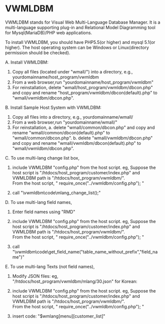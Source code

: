 # VWMLDBM 
VWMLDBM stands for Visual Web Multi-Language Database Manager.
It is a multi-language supporting plug-in and Relational Model Diagramming tool for Mysql(MariaDB)/PHP web applications.

To install VWMLDBM, you should have PHP5.5(or higher) and mysql 5.1(or higher).
The host operating system can be Windows or Linux(directory permission should be checked).

A. Install VWMLDBM:
 1. Copy all files (located under "wmall/") into a directory, e.g., yourdomainname/host_program/vwmldbm
 2. From a web browser,run "yourdomainname/host_program/vwmldbm"
 3. For reinstallation, 
      delete "wmall/host_program/vwmldbm/dbcon.php" and copy and rename "host_program/vwmldbm/dbcon(default).php" to "wmall/vwmldbm/dbcon.php".
    
B. Install Sample Host System with VWMLDBM:
 1. Copy all files into a directory, e.g., yourdomainname/wmall/
 2. From a web browser,run "yourdomainname/wmall/"
 3. For reinstallation, 
    a. delete "wmall/common/dbcon.php" and copy and rename "wmall/common/dbcon(default).php" to "wmall/common/dbcon.php". 
    b. delete "wmall/vwmldbm/dbcon.php" and copy and rename "wmall/vwmldbm/dbcon(default).php" to "wmall/vwmldbm/dbcon.php".


C. To use multi-lang change list box,
  1. include VWMLDBM "config.php" from the host script. 
	eg, Suppose the host script is "/htdocs/host_program/customer/index.php"
		and VWMLDBM path is "/htdocs/host_program/vwmldbm/".	
		From the host script, " require_once("../vwmldbm/config.php"); "
  
  2. call "\vwmldbm\code\mlang_change_list();"
	
	
D. To use multi-lang field names,
  1. Enter field names using "RMD"
  
  2. include VWMLDBM "config.php" from the host script. 
	eg, Suppose the host script is "/htdocs/host_program/customer/index.php"
		and VWMLDBM path is "/htdocs/host_program/vwmldbm/".	
		From the host script, " require_once("../vwmldbm/config.php"); "
  
  3. call "\vwmldbm\code\get_field_name("table_name_without_prefix","field_name")"
		
	
E. To use multi-lang Texts (not field names),
  1. Modify JSON files: eg, "/htdocs/host_program/vwmldbm/mlang/30.json" for Korean:
  2. include VWMLDBM "config.php" from the host script. 
	eg, Suppose the host script is "/htdocs/host_program/customer/index.php"
		and VWMLDBM path is "/htdocs/host_program/vwmldbm/".	
		From the host script, " require_once("../vwmldbm/config.php"); "
  
  3. insert code: "$wmlang[menu][customer_list]"
		
